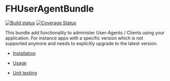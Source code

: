 # FHUserAgentBundle

[![Build status][develop build status]][develop branch]  [![Coverage Status][develop build coverage]][develop coverage]

This bundle add functionality to administer User-Agents / Clients using your application. For instance apps with a 
specific version which is not supported anymore and needs to explicitly upgrade to the latest version.

- [Installation](Resources/doc/installation.md)
- [Usage](Resources/doc/usage.md)
- [Unit testing](Resources/doc/unit_testing.md)

    [develop branch]: https://github.com/freshheads/FHUserAgentBundle/tree/develop
    [develop build status]: https://travis-ci.org/freshheads/FHUserAgentBundle.svg?branch=develop
    [develop coverage]: https://scrutinizer-ci.com/g/freshheads/FHUserAgentBundle/?branch=develop
    [develop build coverage]: https://img.shields.io/scrutinizer/coverage/g/freshheads/FHUserAgentBundle/develop.svg?style=flat-square
